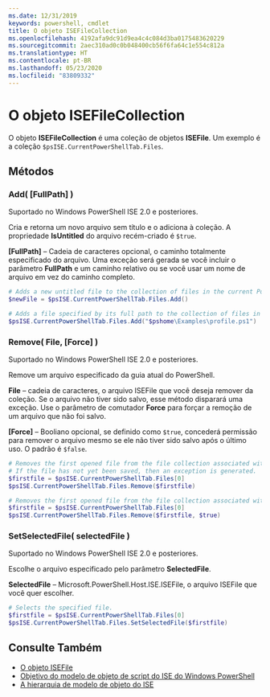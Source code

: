 ```yaml
---
ms.date: 12/31/2019
keywords: powershell, cmdlet
title: O objeto ISEFileCollection
ms.openlocfilehash: 4192afa9dc91d9ea4c4c084d3ba0175483620229
ms.sourcegitcommit: 2aec310ad0c0b048400cb56f6fa64c1e554c812a
ms.translationtype: HT
ms.contentlocale: pt-BR
ms.lasthandoff: 05/23/2020
ms.locfileid: "83809332"
---
```

# <a name="the-isefilecollection-object"></a>O objeto ISEFileCollection

O objeto **ISEFileCollection** é uma coleção de objetos **ISEFile**. Um exemplo é a coleção `$psISE.CurrentPowerShellTab.Files`.

## <a name="methods"></a>Métodos

### <a name="add-fullpath-"></a>Add\( \[FullPath\] \)

Suportado no Windows PowerShell ISE 2.0 e posteriores.

Cria e retorna um novo arquivo sem título e o adiciona à coleção. A propriedade **IsUntitled** do arquivo recém-criado é `$true`.

**\[FullPath\]** – Cadeia de caracteres opcional, o caminho totalmente especificado do arquivo. Uma exceção será gerada se você incluir o parâmetro **FullPath** e um caminho relativo ou se você usar um nome de arquivo em vez do caminho completo.

```powershell
# Adds a new untitled file to the collection of files in the current PowerShell tab.
$newFile = $psISE.CurrentPowerShellTab.Files.Add()

# Adds a file specified by its full path to the collection of files in the current PowerShell tab.
$psISE.CurrentPowerShellTab.Files.Add("$pshome\Examples\profile.ps1")
```

### <a name="remove-file-force-"></a>Remove\( File, \[Force\] \)

Suportado no Windows PowerShell ISE 2.0 e posteriores.

Remove um arquivo especificado da guia atual do PowerShell.

**File** – cadeia de caracteres, o arquivo ISEFile que você deseja remover da coleção. Se o arquivo não tiver sido salvo, esse método disparará uma exceção. Use o parâmetro de comutador **Force** para forçar a remoção de um arquivo que não foi salvo.

**\[Force\]** – Booliano opcional, se definido como `$true`, concederá permissão para remover o arquivo mesmo se ele não tiver sido salvo após o último uso. O padrão é `$false`.

```powershell
# Removes the first opened file from the file collection associated with the current PowerShell tab.
# If the file has not yet been saved, then an exception is generated.
$firstfile = $psISE.CurrentPowerShellTab.Files[0]
$psISE.CurrentPowerShellTab.Files.Remove($firstfile)

# Removes the first opened file from the file collection associated with the current PowerShell tab, even if it has not been saved.
$firstfile = $psISE.CurrentPowerShellTab.Files[0]
$psISE.CurrentPowerShellTab.Files.Remove($firstfile, $true)
```

### <a name="setselectedfile-selectedfile-"></a>SetSelectedFile\( selectedFile \)

Suportado no Windows PowerShell ISE 2.0 e posteriores.

Escolhe o arquivo especificado pelo parâmetro **SelectedFile**.

**SelectedFile** – Microsoft.PowerShell.Host.ISE.ISEFile, o arquivo ISEFile que você quer escolher.

```powershell
# Selects the specified file.
$firstfile = $psISE.CurrentPowerShellTab.Files[0]
$psISE.CurrentPowerShellTab.Files.SetSelectedFile($firstfile)
```

## <a name="see-also"></a>Consulte Também

- [O objeto ISEFile](The-ISEFile-Object.md)
- [Objetivo do modelo de objeto de script do ISE do Windows PowerShell](Purpose-of-the-Windows-PowerShell-ISE-Scripting-Object-Model.md)
- [A hierarquia de modelo de objeto do ISE](The-ISE-Object-Model-Hierarchy.md)
